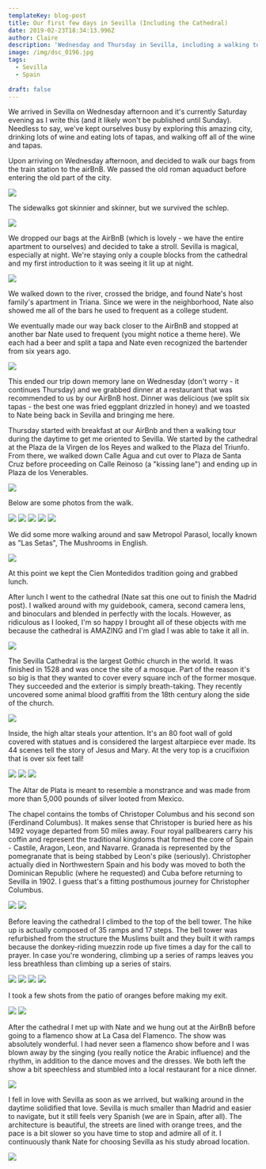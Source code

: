 ```yaml
---
templateKey: blog-post
title: Our first few days in Sevilla (Including the Cathedral)
date: 2019-02-23T18:34:13.996Z
author: Claire
description: 'Wednesday and Thursday in Sevilla, including a walking tour and the cathedral.'
image: /img/dsc_0196.jpg
tags:
  - Sevilla
  - Spain
  
draft: false
---
```

We arrived in Sevilla on Wednesday afternoon and it's currently Saturday evening as I write this (and it likely won't be published until Sunday).  Needless to say, we've kept ourselves busy by exploring this amazing city, drinking lots of wine and eating lots of tapas, and walking off all of the wine and tapas.

Upon arriving on Wednesday afternoon, and decided to walk our bags from the train station to the airBnB. We passed the old roman aquaduct before entering the old part 
of the city. 

![](/img/sevilla/romanAquaduct.jpg)

The sidewalks got skinnier and skinner, but we survived the schlep. 

![](/img/sevilla/nateBags.jpg)

We dropped our bags at the AirBnB (which is lovely - we have the entire apartment to ourselves) and decided to take a stroll.  Sevilla is magical, especially at night.  We're staying only a couple blocks from the cathedral and my first introduction to it was seeing it lit up at night. 

![](/img/sevilla/cathedralNight.jpg)

We walked down to the river, crossed the bridge, and found Nate's host family's apartment in Triana.  Since we were in the neighborhood, Nate also showed me all of the bars he used to frequent as a college student.

We eventually made our way back closer to the AirBnB and stopped at another bar Nate used to frequent (you might notice a theme here).  We each had a beer and split a tapa and Nate even recognized the bartender from six years ago. 

![](/img/sevilla/cerveceria.jpg)

This ended our trip down memory lane on Wednesday (don't worry - it continues Thursday) and we grabbed dinner at a restaurant that was recommended to us by our AirBnB host.  Dinner was delicious (we split six tapas - the best one was fried eggplant drizzled in honey) and we toasted to Nate being back in Sevilla and bringing me here.

Thursday started with breakfast at our AirBnb and then a walking tour during the daytime to get me oriented to Sevilla.  We started by the cathedral at the Plaza de la Virgen de los Reyes and walked to the Plaza del Triunfo.  From there, we walked down Calle Agua and cut over to Plaza de Santa Cruz before proceeding on Calle Reinoso (a "kissing lane") and ending up in Plaza de los Venerables. 

![](/img/sevilla/kissingStreet.jpg)

Below are some photos from the walk. 

![](/img/sevilla/walkingTourSev1.jpg)
![](/img/sevilla/walkingTourSev2.jpg)
![](/img/sevilla/walkingTourSev3.jpg)
![](/img/sevilla/walkingTourSev4.jpg)
![](/img/sevilla/walkingTourSev5.jpg)

We did some more walking around and saw Metropol Parasol, locally known as "Las Setas", The Mushrooms in English. 

![](/img/sevilla/setas.jpg)

At this point we kept the Cien Montedidos tradition going and grabbed lunch.

After lunch I went to the cathedral (Nate sat this one out to finish the Madrid post). I walked around with my guidebook, camera, second camera lens, and binoculars and blended in perfectly with the locals.  However, as ridiculous as I looked, I'm so happy I brought all of these objects with me because the cathedral is AMAZING and I'm glad I was able to take it all in.  

![](/img/sevilla/cathedralInside.jpg)

The Sevilla Cathedral is the largest Gothic church in the world.  It was finished in 1528 and was once the site of a mosque.  Part of the reason it's so big is that they wanted to cover every square inch of the former mosque.  They succeeded and the exterior is simply breath-taking.  They recently uncovered some animal blood graffiti from the 18th century along the side of the church.  

![](/img/sevilla/cathedralWallBlood.jpg)

Inside, the high altar steals your attention.  It's an 80 foot wall of gold covered with statues and is considered the largest altarpiece ever made.  Its 44 scenes tell the story of Jesus and Mary.  At the very top is a crucifixion that is over six feet tall!

![](/img/sevilla/cathedralAlter.jpg)
![](/img/sevilla/cathedralAlter2.jpg)
![](/img/sevilla/enormousJesus.jpg)

The Altar de Plata is meant to resemble a monstrance and was made from more than 5,000 pounds of silver looted from Mexico.

The chapel contains the tombs of Christoper Columbus and his second son (Ferdinand Columbus).  It makes sense that Christoper is buried here as his 1492 voyage departed from 50 miles away.  Four royal pallbearers carry his coffin and represent the traditional kingdoms that formed the core of Spain - Castile, Aragon, Leon, and Navarre.  Granada is represented by the pomegranate that is being stabbed by Leon's pike (seriously).  Christopher actually died in Northwestern Spain and his body was moved to both the Dominican Republic (where he requested) and Cuba before returning to Sevilla in 1902.  I guess that's a fitting posthumous journey for Christopher Columbus.

![](/img/sevilla/cathedralColumbus.jpg)
![](/img/sevilla/cathedralColumbus2.jpg)

Before leaving the cathedral I climbed to the top of the bell tower.  The hike up is actually composed of 35 ramps and 17 steps.  The bell tower was refurbished from the structure the Muslims built and they built it with ramps because the donkey-riding muezzin rode up five times a day for the call to prayer.  In case you're wondering, climbing up a series of ramps leaves you less breathless than climbing up a series of stairs.

![](/img/sevilla/cathedralTop.jpg)
![](/img/sevilla/cathedralTop2.jpg)
![](/img/sevilla/cathedralTop3.jpg)
![](/img/sevilla/cathedralTopBelllTower.jpg)

I took a few shots from the patio of oranges before making my exit. 

![](/img/sevilla/cathedralPatio.jpg)
![](/img/sevilla/cathedralPatioGiralda.jpg)

After the cathedral I met up with Nate and we hung out at the AirBnB before going to a flamenco show at La Casa del Flamenco.  The show was absolutely wonderful.  I had never seen a flamenco show before and I was blown away by the singing (you really notice the Arabic influence) and the rhythm, in addition to the dance moves and the dresses.  We both left the show a bit speechless and stumbled into a local restaurant for a nice dinner.

![](/img/sevilla/flamenco.jpg)

I fell in love with Sevilla as soon as we arrived, but walking around in the daytime solidified that love.  Sevilla is much smaller than Madrid and easier to navigate, but it still feels very Spanish (we are in Spain, after all).  The architecture is beautiful, the streets are lined with orange trees, and the pace is a bit slower so you have time to stop and admire all of it.  I continuously thank Nate for choosing Sevilla as his study abroad location.

![](/img/sevilla/benchSelfie.jpg)
